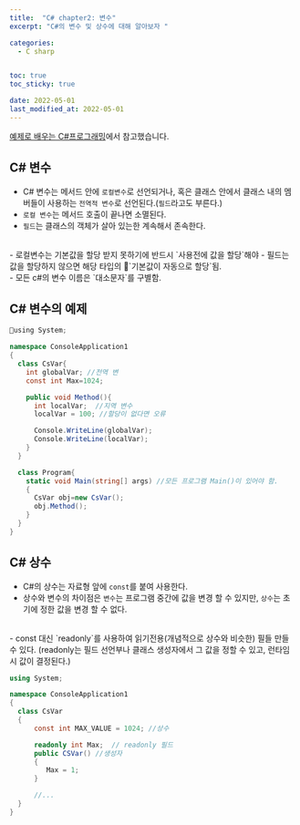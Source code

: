 ```yaml
---
title:  "C# chapter2: 변수"
excerpt: "C#의 변수 및 상수에 대해 알아보자 "

categories:
  - C sharp


toc: true
toc_sticky: true

date: 2022-05-01
last_modified_at: 2022-05-01
---
```

[예제로 배우는 C#프로그래밍](http://www.csharpstudy.com/CSharp/CSharp-variable.aspx)에서 참고했습니다.

## C# 변수

  - C# 변수는 메서드 안에 `로컬변수`로 선언되거나, 혹은 클래스 안에서 클래스 내의 멤버들이
  사용하는 `전역적 변수`로 선언된다.(`필드`라고도 부른다.)
  - `로컬 변수`는 메서드 호출이 끝나면 소멸된다.
  - `필드`는 클래스의 객체가 살아 있는한 계속해서 존속한다.
<br>
  - 로컬변수는 기본값을 할당 받지 못하기에 반드시 `사용전에 값을 할당`해야
  - 필드는 값을 할당하지 않으면 해당 타입의 `기본값이 자동으로 할당`됨.
<br>
  - 모든 c#의 변수 이름은 `대소문자`를 구별함.

## C# 변수의 예제

```c#
using System;

namespace ConsoleApplication1
{
  class CsVar{
    int globalVar; //전역 변
    const int Max=1024;

    public void Method(){
      int localVar;  //지역 변수
      localVar = 100; //할당이 없다면 오류

      Console.WriteLine(globalVar);
      Console.WriteLine(localVar);
    }
  }

  class Program{
    static void Main(string[] args) //모든 프로그램 Main()이 있어야 함.
    {
      CsVar obj=new CsVar();
      obj.Method();
    }
  }
}
```

## C# 상수

  - C#의 상수는 자료형 앞에 `const`를 붙여 사용한다.
  - 상수와 변수의 차이점은 `변수`는 프로그램 중간에 값을 변경 할 수 있지만,
  `상수`는 초기에 정한 값을 변경 할 수 없다.
<br>
  - const 대신 `readonly`를 사용하여 읽기전용(개념적으로 상수와 비슷한) 필들 만들 수 있다.
  (readonly는 필드 선언부나 클래스 생성자에서 그 값을 정할 수 있고, 런타임시 값이 결정된다.)

  ```c#
using System;

namespace ConsoleApplication1
{
    class CsVar
    {
        const int MAX_VALUE = 1024; //상수

        readonly int Max;  // readonly 필드
        public CSVar() //생성자
        {
           Max = 1;
        }

        //...
    }
}
```
